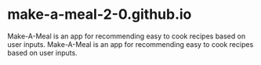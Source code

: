 # make-a-meal-2-0.github.io
Make-A-Meal is an app for recommending easy to cook recipes based on user inputs.
Make-A-Meal is an app for recommending easy to cook recipes based on user inputs.
